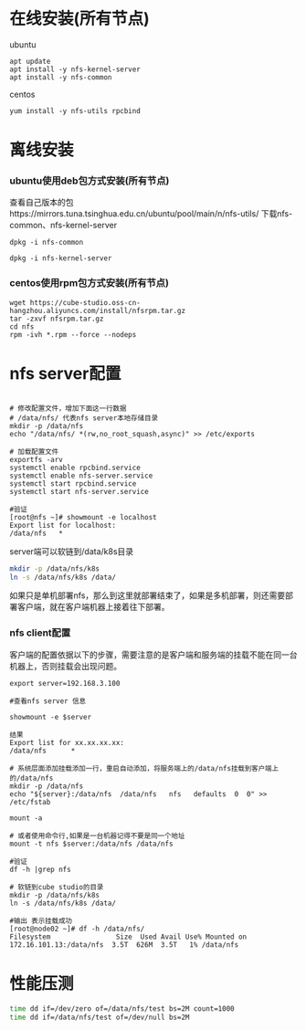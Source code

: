 
# 在线安装(所有节点)
ubuntu
```shell
apt update
apt install -y nfs-kernel-server
apt install -y nfs-common
```
centos
```shell
yum install -y nfs-utils rpcbind

```
# 离线安装

### ubuntu使用deb包方式安装(所有节点)

查看自己版本的包https://mirrors.tuna.tsinghua.edu.cn/ubuntu/pool/main/n/nfs-utils/
下载nfs-common、nfs-kernel-server

```shell
dpkg -i nfs-common

dpkg -i nfs-kernel-server
```

### centos使用rpm包方式安装(所有节点)

```shell
wget https://cube-studio.oss-cn-hangzhou.aliyuncs.com/install/nfsrpm.tar.gz
tar -zxvf nfsrpm.tar.gz
cd nfs
rpm -ivh *.rpm --force --nodeps
```

# nfs server配置

```shell

# 修改配置文件，增加下面这一行数据
# /data/nfs/ 代表nfs server本地存储目录
mkdir -p /data/nfs
echo "/data/nfs/ *(rw,no_root_squash,async)" >> /etc/exports

# 加载配置文件
exportfs -arv
systemctl enable rpcbind.service 
systemctl enable nfs-server.service
systemctl start rpcbind.service
systemctl start nfs-server.service

#验证
[root@nfs ~]# showmount -e localhost
Export list for localhost:
/data/nfs   *
```

server端可以软链到/data/k8s目录
```bash
mkdir -p /data/nfs/k8s
ln -s /data/nfs/k8s /data/
```

如果只是单机部署nfs，那么到这里就部署结束了，如果是多机部署，则还需要部署客户端，就在客户端机器上接着往下部署。

### nfs client配置

客户端的配置依据以下的步骤，需要注意的是客户端和服务端的挂载不能在同一台机器上，否则挂载会出现问题。

```shell
export server=192.168.3.100

#查看nfs server 信息

showmount -e $server

结果
Export list for xx.xx.xx.xx:
/data/nfs      *
 
# 系统层面添加挂载添加一行，重启自动添加，将服务端上的/data/nfs挂载到客户端上的/data/nfs
mkdir -p /data/nfs
echo "${server}:/data/nfs  /data/nfs   nfs   defaults  0  0" >> /etc/fstab

mount -a 

# 或者使用命令行,如果是一台机器记得不要是同一个地址
mount -t nfs $server:/data/nfs /data/nfs

#验证
df -h |grep nfs

# 软链到cube studio的目录
mkdir -p /data/nfs/k8s
ln -s /data/nfs/k8s /data/

#输出 表示挂载成功
[root@node02 ~]# df -h /data/nfs/
Filesystem                Size  Used Avail Use% Mounted on
172.16.101.13:/data/nfs  3.5T  626M  3.5T   1% /data/nfs

```

# 性能压测

```bash
time dd if=/dev/zero of=/data/nfs/test bs=2M count=1000
time dd if=/data/nfs/test of=/dev/null bs=2M

```
